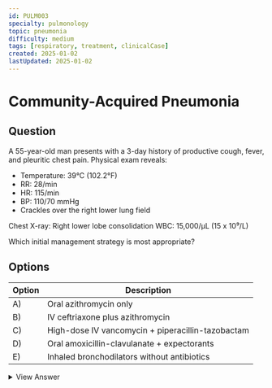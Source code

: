 ```yaml
---
id: PULM003
specialty: pulmonology
topic: pneumonia
difficulty: medium
tags: [respiratory, treatment, clinicalCase]
created: 2025-01-02
lastUpdated: 2025-01-02
---
```


# Community-Acquired Pneumonia

## Question
A 55-year-old man presents with a 3-day history of productive cough, fever, and pleuritic chest pain. Physical exam reveals:
- Temperature: 39°C (102.2°F)
- RR: 28/min
- HR: 115/min
- BP: 110/70 mmHg
- Crackles over the right lower lung field

Chest X-ray: Right lower lobe consolidation
WBC: 15,000/µL (15 x 10⁹/L)

Which initial management strategy is most appropriate?

## Options
| Option | Description                                     |
|--------|-------------------------------------------------|
| A)     | Oral azithromycin only                          |
| B)     | IV ceftriaxone plus azithromycin                |
| C)     | High-dose IV vancomycin + piperacillin-tazobactam |
| D)     | Oral amoxicillin-clavulanate + expectorants     |
| E)     | Inhaled bronchodilators without antibiotics     |

<details>
<summary>View Answer</summary>

## Correct Answer
B

## Explanation
1. Community-acquired pneumonia in a moderately severe presentation often requires combination therapy.  
2. Ceftriaxone covers typical organisms, azithromycin covers atypicals.  
3. Higher-level antibiotics (C) are for suspected resistant or hospital-acquired pathogens.  
4. Outpatient therapy (A, D) inappropriate due to vitals, possible sepsis.  
5. Inhaled agents alone (E) are insufficient.  

## References
- IDSA/ATS Guidelines for CAP (2019)
- NEJM 2020: "Management of Community-Acquired Pneumonia"
</details>